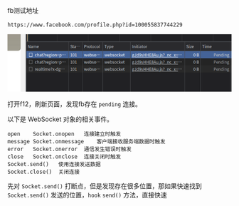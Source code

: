 fb测试地址

    https://www.facebook.com/profile.php?id=100055837744229

![debugger](../img/107.png)

打开f12，刷新页面，发现fb存在 `pending` 连接。

以下是 WebSocket 对象的相关事件。

    open	Socket.onopen	连接建立时触发
    message	Socket.onmessage	客户端接收服务端数据时触发
    error	Socket.onerror	通信发生错误时触发
    close	Socket.onclose	连接关闭时触发
    Socket.send()	使用连接发送数据
    Socket.close()	关闭连接
    
先对 `Socket.send()` 打断点，但是发现存在很多位置，那如果快速找到 `Socket.send()` 发送的位置，`hook` `send()` 方法，直接快速

